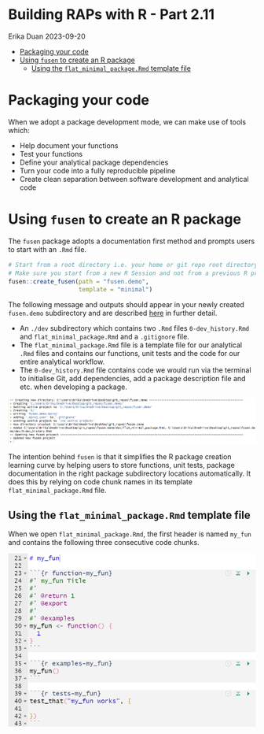 # Building RAPs with R - Part 2.11
Erika Duan
2023-09-20

- [Packaging your code](#packaging-your-code)
- [Using `fusen` to create an R
  package](#using-fusen-to-create-an-r-package)
  - [Using the `flat_minimal_package.Rmd` template
    file](#using-the-flat_minimal_package.rmd-template-file)

# Packaging your code

When we adopt a package development mode, we can make use of tools
which:

- Help document your functions  
- Test your functions  
- Define your analytical package dependencies  
- Turn your code into a fully reproducible pipeline  
- Create clean separation between software development and analytical
  code

# Using `fusen` to create an R package

The `fusen` package adopts a documentation first method and prompts
users to start with an `.Rmd` file.

``` r
# Start from a root directory i.e. your home or git repo root directory --------
# Make sure you start from a new R Session and not from a previous R project
fusen::create_fusen(path = "fusen.demo",
                    template = "minimal")
```

The following message and outputs should appear in your newly created
`fusen.demo` subdirectory and are described
[here](https://thinkr-open.github.io/fusen/) in further detail.

- An `./dev` subdirectory which contains two `.Rmd` files
  `0-dev_history.Rmd` and `flat_minimal_package.Rmd` and a `.gitignore`
  file.  
- The `flat_minimal_package.Rmd` file is a template file for our
  analytical `.Rmd` files and contains our functions, unit tests and the
  code for our entire analytical workflow.  
- The `0-dev_history.Rmd` file contains code we would run via the
  terminal to initialise Git, add dependencies, add a package
  description file and etc. when developing a package.

![](./figures/create_fusen_output.png)

The intention behind `fusen` is that it simplifies the R package
creation learning curve by helping users to store functions, unit tests,
package documentation in the right package subdirectory locations
automatically. It does this by relying on code chunk names in its
template `flat_minimal_package.Rmd` file.

## Using the `flat_minimal_package.Rmd` template file

When we open `flat_minimal_package.Rmd`, the first header is named
`my_fun` and contains the following three consecutive code chunks.

![](./figures/fusen_my_fun.png)

